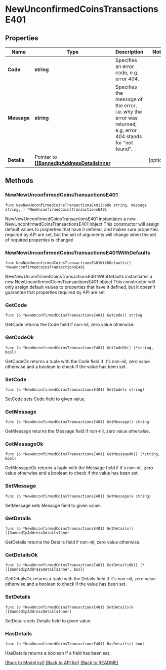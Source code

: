# NewUnconfirmedCoinsTransactionsE401

## Properties

Name | Type | Description | Notes
------------ | ------------- | ------------- | -------------
**Code** | **string** | Specifies an error code, e.g. error 404. | 
**Message** | **string** | Specifies the message of the error, i.e. why the error was returned, e.g. error 404 stands for “not found”. | 
**Details** | Pointer to [**[]BannedIpAddressDetailsInner**](BannedIpAddressDetailsInner.md) |  | [optional] 

## Methods

### NewNewUnconfirmedCoinsTransactionsE401

`func NewNewUnconfirmedCoinsTransactionsE401(code string, message string, ) *NewUnconfirmedCoinsTransactionsE401`

NewNewUnconfirmedCoinsTransactionsE401 instantiates a new NewUnconfirmedCoinsTransactionsE401 object
This constructor will assign default values to properties that have it defined,
and makes sure properties required by API are set, but the set of arguments
will change when the set of required properties is changed

### NewNewUnconfirmedCoinsTransactionsE401WithDefaults

`func NewNewUnconfirmedCoinsTransactionsE401WithDefaults() *NewUnconfirmedCoinsTransactionsE401`

NewNewUnconfirmedCoinsTransactionsE401WithDefaults instantiates a new NewUnconfirmedCoinsTransactionsE401 object
This constructor will only assign default values to properties that have it defined,
but it doesn't guarantee that properties required by API are set

### GetCode

`func (o *NewUnconfirmedCoinsTransactionsE401) GetCode() string`

GetCode returns the Code field if non-nil, zero value otherwise.

### GetCodeOk

`func (o *NewUnconfirmedCoinsTransactionsE401) GetCodeOk() (*string, bool)`

GetCodeOk returns a tuple with the Code field if it's non-nil, zero value otherwise
and a boolean to check if the value has been set.

### SetCode

`func (o *NewUnconfirmedCoinsTransactionsE401) SetCode(v string)`

SetCode sets Code field to given value.


### GetMessage

`func (o *NewUnconfirmedCoinsTransactionsE401) GetMessage() string`

GetMessage returns the Message field if non-nil, zero value otherwise.

### GetMessageOk

`func (o *NewUnconfirmedCoinsTransactionsE401) GetMessageOk() (*string, bool)`

GetMessageOk returns a tuple with the Message field if it's non-nil, zero value otherwise
and a boolean to check if the value has been set.

### SetMessage

`func (o *NewUnconfirmedCoinsTransactionsE401) SetMessage(v string)`

SetMessage sets Message field to given value.


### GetDetails

`func (o *NewUnconfirmedCoinsTransactionsE401) GetDetails() []BannedIpAddressDetailsInner`

GetDetails returns the Details field if non-nil, zero value otherwise.

### GetDetailsOk

`func (o *NewUnconfirmedCoinsTransactionsE401) GetDetailsOk() (*[]BannedIpAddressDetailsInner, bool)`

GetDetailsOk returns a tuple with the Details field if it's non-nil, zero value otherwise
and a boolean to check if the value has been set.

### SetDetails

`func (o *NewUnconfirmedCoinsTransactionsE401) SetDetails(v []BannedIpAddressDetailsInner)`

SetDetails sets Details field to given value.

### HasDetails

`func (o *NewUnconfirmedCoinsTransactionsE401) HasDetails() bool`

HasDetails returns a boolean if a field has been set.


[[Back to Model list]](../README.md#documentation-for-models) [[Back to API list]](../README.md#documentation-for-api-endpoints) [[Back to README]](../README.md)


